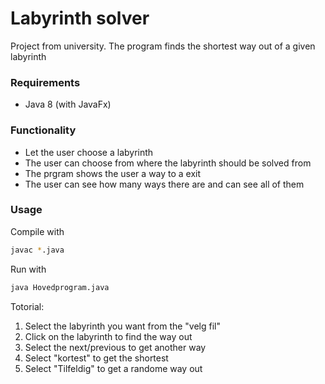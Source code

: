 # Labyrinth solver
Project from university. The program finds the shortest way out of a given labyrinth

### Requirements
- Java 8 (with JavaFx)

### Functionality
- Let the user choose a labyrinth
- The user can choose from where the labyrinth should be solved from
- The prgram shows the user a way to a exit
- The user can see how many ways there are and can see all of them

### Usage
Compile with
```bash
javac *.java
```

Run with
```bash
java Hovedprogram.java
```

Totorial:
1. Select the labyrinth you want from the "velg fil"
2. Click on the labyrinth to find the way out
3. Select the next/previous to get another way
4. Select "kortest" to get the shortest
5. Select "Tilfeldig" to get a randome way out

